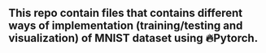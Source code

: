 ## This repo contain files that contains different ways of implementation (training/testing and visualization) of MNIST dataset using 🔥Pytorch.
